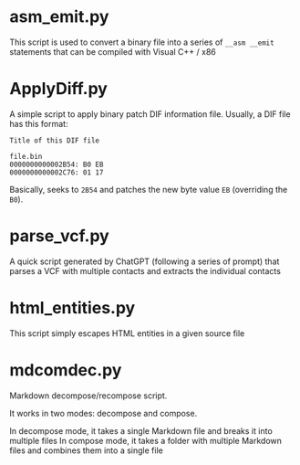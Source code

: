 # asm_emit.py

This script is used to convert a binary file into a series of `__asm __emit` statements that can be compiled with Visual C++ / x86

# ApplyDiff.py

A simple script to apply binary patch DIF information file.
Usually, a DIF file has this format:

```
Title of this DIF file

file.bin
0000000000002B54: B0 EB
0000000000002C76: 01 17
```

Basically, seeks to `2B54` and patches the new byte value `EB` (overriding the `B0`).

# parse_vcf.py

A quick script generated by ChatGPT (following a series of prompt) that parses a VCF with multiple contacts and extracts the individual contacts

# html_entities.py

This script simply escapes HTML entities in a given source file


# mdcomdec.py

Markdown decompose/recompose script.

It works in two modes: decompose and compose.

In decompose mode, it takes a single Markdown file and breaks it into multiple files
In compose mode, it takes a folder with multiple Markdown files and combines them into a single file
